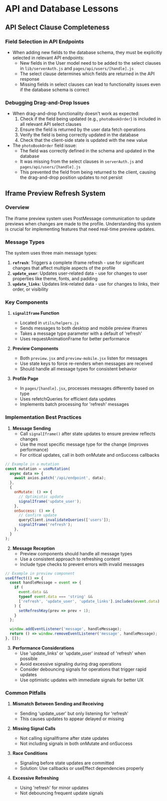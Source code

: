# API and Database Lessons

## API Select Clause Completeness

### Field Selection in API Endpoints

- When adding new fields to the database schema, they must be explicitly selected in relevant API endpoints:
  - New fields in the User model need to be added to the select clauses in `lib/serverAuth.js` and `pages/api/users/[handle].js`
  - The select clause determines which fields are returned in the API response
  - Missing fields in select clauses can lead to functionality issues even if the database schema is correct

### Debugging Drag-and-Drop Issues

- When drag-and-drop functionality doesn't work as expected:
  1. Check if the field being updated (e.g., `photoBookOrder`) is included in all relevant API select clauses
  2. Ensure the field is returned by the user data fetch operations
  3. Verify the field is being correctly updated in the database
  4. Check that the client-side state is updated with the new value
- The `photoBookOrder` field issue:
  - The field was correctly defined in the schema and updated in the database
  - It was missing from the select clauses in `serverAuth.js` and `pages/api/users/[handle].js`
  - This prevented the field from being returned to the client, causing the drag-and-drop position updates to not persist

## Iframe Preview Refresh System

### Overview

The iframe preview system uses PostMessage communication to update previews when changes are made to the profile. Understanding this system is crucial for implementing features that need real-time preview updates.

### Message Types

The system uses three main message types:

1. **`refresh`**: Triggers a complete iframe refresh - use for significant changes that affect multiple aspects of the profile
2. **`update_user`**: Updates user-related data - use for changes to user properties like theme, fonts, and padding
3. **`update_links`**: Updates link-related data - use for changes to links, their order, or visibility

### Key Components

1. **`signalIframe` Function**

   - Located in `utils/helpers.js`
   - Sends messages to both desktop and mobile preview iframes
   - Takes a message type parameter with a default of 'refresh'
   - Uses requestAnimationFrame for better performance

2. **Preview Components**

   - Both `preview.jsx` and `preview-mobile.jsx` listen for messages
   - Use state keys to force re-renders when messages are received
   - Should handle all message types for consistent behavior

3. **Profile Page**
   - In `pages/[handle].jsx`, processes messages differently based on type
   - Uses refetchQueries for efficient data updates
   - Implements batch processing for 'refresh' messages

### Implementation Best Practices

1. **Message Sending**
   - Call `signalIframe()` after state updates to ensure preview reflects changes
   - Use the most specific message type for the change (improves performance)
   - For critical updates, call in both onMutate and onSuccess callbacks

```jsx
// Example in a mutation
const mutation = useMutation(
  async data => {
    await axios.patch('/api/endpoint', data);
  },
  {
    onMutate: () => {
      // Optimistic update
      signalIframe('update_user');
    },
    onSuccess: () => {
      // Confirm update
      queryClient.invalidateQueries(['users']);
      signalIframe('refresh');
    },
  }
);
```

2. **Message Reception**
   - Preview components should handle all message types
   - Use a consistent approach to refreshing content
   - Include type checks to prevent errors with invalid messages

```jsx
// Example in preview component
useEffect(() => {
  const handleMessage = event => {
    if (
      event.data &&
      typeof event.data === 'string' &&
      ['refresh', 'update_user', 'update_links'].includes(event.data)
    ) {
      setRefreshKey(prev => prev + 1);
    }
  };

  window.addEventListener('message', handleMessage);
  return () => window.removeEventListener('message', handleMessage);
}, []);
```

3. **Performance Considerations**
   - Use 'update_links' or 'update_user' instead of 'refresh' when possible
   - Avoid excessive signaling during drag operations
   - Consider debouncing signals for operations that trigger rapid updates
   - Use optimistic updates with immediate signals for better UX

### Common Pitfalls

1. **Mismatch Between Sending and Receiving**

   - Sending 'update_user' but only listening for 'refresh'
   - This causes updates to appear delayed or missing

2. **Missing Signal Calls**

   - Not calling signalIframe after state updates
   - Not including signals in both onMutate and onSuccess

3. **Race Conditions**

   - Signaling before state updates are committed
   - Solution: Use callbacks or useEffect dependencies properly

4. **Excessive Refreshing**
   - Using 'refresh' for minor updates
   - Not debouncing frequent update signals
